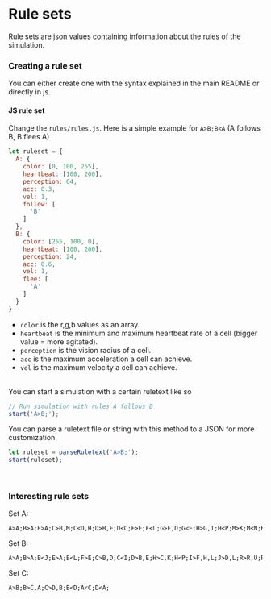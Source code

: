 # Rule sets

Rule sets are json values containing information about the rules of the simulation.



### Creating a rule set
You can either create one with the syntax explained in the main README or directly in js.


#### JS rule set
Change the `rules/rules.js`.
Here is a simple example for `A>B;B<A` (A follows B, B flees A)
```js
let ruleset = {
  A: {
    color: [0, 100, 255],
    heartbeat: [100, 200],
    perception: 64,
    acc: 0.3,
    vel: 1,
    follow: [
      'B'
    ]
  },
  B: {
    color: [255, 100, 0],
    heartbeat: [100, 200],
    perception: 24,
    acc: 0.6,
    vel: 1,
    flee: [
      'A'
    ]
  }
}
```

* `color` is the r,g,b values as an array.
* `heartbeat` is the minimum and maximum heartbeat rate of a cell (bigger value = more agitated).
* `perception` is the vision radius of a cell.
* `acc` is the maximum acceleration a cell can achieve.
* `vel` is the maximum velocity a cell can achieve.

<br/>
You can start a simulation with a certain ruletext like so

```js
// Run simulation with rules A follows B
start('A>B;');
```

You can parse a ruletext file or string with this method to a JSON for more customization.
```js
let ruleset = parseRuletext('A>B;');
start(ruleset);
```

<br/>

### Interesting rule sets

Set A:
```
A>A;B>A;E>A;C>B,M;C<D,H;D>B,E;D<C;F>E;F<L;G>F,D;G<E;H>G,I;H<P;M>K;M<N;K>C;I>D,K;J>I,Q;L>H,J;N>K,J;P>J,R;O>L,P;O<N;Q>R;R>N,O;
```
Set B:
```
A>A;B>A;B<J;E>A;E<L;F>E;C>B,D;C<I;D>B,E;H>C,K;H<P;I>F,H,L;J>D,L;R>R,U;R<F;U>M;U<R;M>F,N;N>P;N<J;P>Q;L>K,P;K>I,O;S>V;S<H;T>S;T<O;V>T,Q;Q>Q;
```
Set C:
```
A>B;B>C,A;C>D,B;B<D;A<C;D<A;
```
